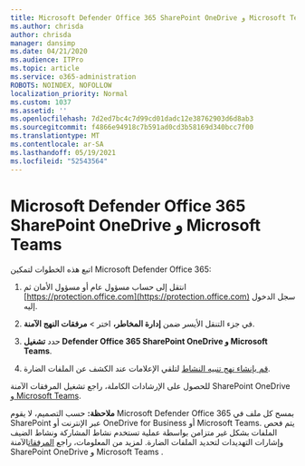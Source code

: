 ```yaml
---
title: Microsoft Defender Office 365 SharePoint OneDrive و Microsoft Teams
ms.author: chrisda
author: chrisda
manager: dansimp
ms.date: 04/21/2020
ms.audience: ITPro
ms.topic: article
ms.service: o365-administration
ROBOTS: NOINDEX, NOFOLLOW
localization_priority: Normal
ms.custom: 1037
ms.assetid: ''
ms.openlocfilehash: 7d2ed7bc4c7d99cd01dadc12e38762903d6d8ab3
ms.sourcegitcommit: f4866e94918c7b591ad0cd3b58169d340bcc7f00
ms.translationtype: MT
ms.contentlocale: ar-SA
ms.lasthandoff: 05/19/2021
ms.locfileid: "52543564"
---
```

# <a name="microsoft-defender-for-office-365-for-sharepoint-onedrive-and-microsoft-teams"></a>Microsoft Defender Office 365 SharePoint OneDrive و Microsoft Teams

اتبع هذه الخطوات لتمكين Microsoft Defender Office 365:

1. انتقل إلى حساب مسؤول عام أو مسؤول الأمان ثم [https://protection.office.com](https://protection.office.com) سجل الدخول إليه.

2. في جزء التنقل الأيسر ضمن **إدارة المخاطر،** اختر  \> **مرفقات النهج الآمنة**.

3. حدد **تشغيل Defender Office 365 SharePoint OneDrive و Microsoft Teams**.

4. [قم بإنشاء نهج تنبيه النشاط](/microsoft-365/compliance/create-activity-alerts) لتلقي الإعلامات عند الكشف عن الملفات الضارة.

للحصول على الإرشادات الكاملة، راجع تشغيل المرفقات الآمنة SharePoint OneDrive [و Microsoft Teams](/microsoft-365/security/office-365-security/turn-on-atp-for-spo-odb-and-teams).

**ملاحظة:** حسب التصميم، لا يقوم Microsoft Defender Office 365 بمسح كل ملف في SharePoint عبر الإنترنت أو OneDrive for Business أو Microsoft Teams. يتم فحص الملفات بشكل غير متزامن بواسطة عملية تستخدم نشاط المشاركة ونشاط الضيف وإشارات التهديدات لتحديد الملفات الضارة. لمزيد من المعلومات، راجع [المرفقات](/microsoft-365/security/office-365-security/atp-for-spo-odb-and-teams)الآمنة SharePoint OneDrive و Microsoft Teams .
